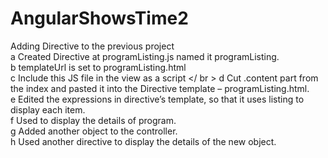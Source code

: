 # AngularShowsTime2
Adding Directive to the previous project </br >
a Created Directive at programListing.js named it programListing. </br >
b templateUrl is set to programListing.html </br >
c Include this JS file in the view as a script </ br >
d Cut .content part from the index and pasted it into the Directive template – programListing.html. </br >
e Edited the expressions in directive’s template, so that it uses listing to display each item. </br >
f Used <program-listing> to display the details of program. </br >
g Added another object to the controller. </br >
h Used another <program-listing> directive to display the details of the new object. </br >

